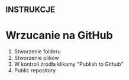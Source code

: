 ## INSTRUKCJE ##

# Wrzucanie na GitHub
1. Stworzenie folderu
2. Stworzenie plików
3. W kontroli źródła klikamy "Publish to Github"
4. Public repository 